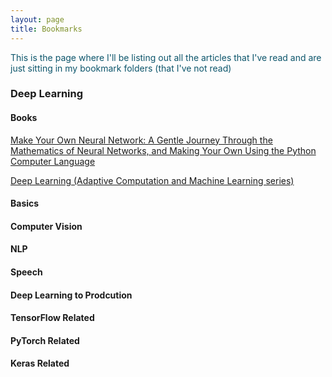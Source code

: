 ```yaml
---
layout: page
title: Bookmarks
---
```


<p style="text-decoration: none; color:#0c556b; hover:black;">This is the page where I'll be listing out all the articles that I've read and are just sitting in my bookmark folders (that I've not read)</p>

<div align="center"></div>

<h3>Deep Learning</h3>
<h4>Books</h4>
<p><a target="_blank" href="https://www.amazon.in/gp/product/1530826608/ref=as_li_tl?ie=UTF8&camp=3638&creative=24630&creativeASIN=1530826608&linkCode=as2&tag=pratos-21&linkId=b52256657a4a5c25633c358cdc73012c">Make Your Own Neural Network: A Gentle Journey Through the Mathematics of Neural Networks, and Making Your Own Using the Python Computer Language</a><img src="//ir-in.amazon-adsystem.com/e/ir?t=pratos-21&l=am2&o=31&a=1530826608" width="1" height="1" border="0" alt="" style="text-decoration: none; color:#0c556b; hover:black;" /></p>
<p><a target="_blank" href="https://www.amazon.in/gp/product/B01MRVFGX4/ref=as_li_tl?ie=UTF8&camp=3638&creative=24630&creativeASIN=B01MRVFGX4&linkCode=as2&tag=pratos-21&linkId=470a996d0ac1fb43e10c4f1b0c3cb95e">Deep Learning (Adaptive Computation and Machine Learning series)</a><img src="//ir-in.amazon-adsystem.com/e/ir?t=pratos-21&l=am2&o=31&a=B01MRVFGX4" width="1" height="1" border="0" alt="" style="text-decoration: none; color:#0c556b; hover:black;" /></p>

<h4>Basics</h4>
<h4>Computer Vision</h4>
<h4>NLP</h4>
<h4>Speech</h4>
<h4>Deep Learning to Prodcution</h4>
<h4>TensorFlow Related</h4>
<h4>PyTorch Related</h4>
<h4>Keras Related</h4>
